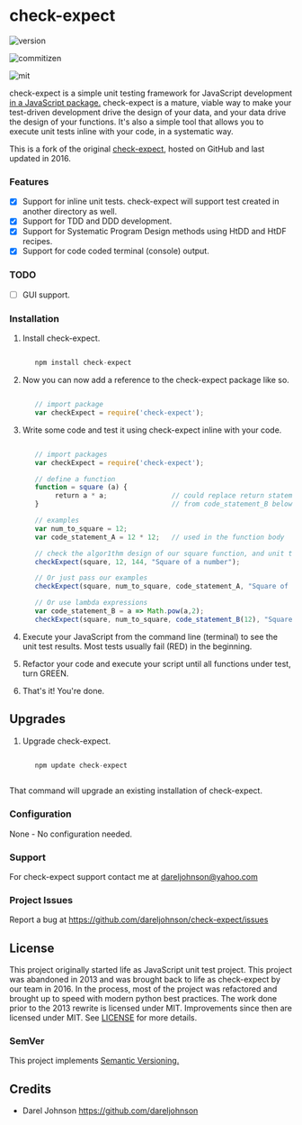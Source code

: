 # check-expect

![version](https://img.shields.io/npm/v/check-expect.svg)

![commitizen](https://img.shields.io/badge/commitizen-friendly-brightgreen.svg)

![mit](http://img.shields.io/npm/l/express.svg)


check-expect is a simple unit testing framework for JavaScript development <a href="https://www.npmjs.com/package/check-expect" target="top">in a JavaScript package.</a>  check-expect is a mature, viable way to make your test-driven development drive the design of your data,
and your data drive the design of your functions.  It's also a simple tool that allows you to execute unit tests inline
with your code, in a systematic way.

This is a fork of the original <a href="https://github.com/dareljohnson/check-expect" target="top">check-expect</a>, hosted on GitHub and
last updated in 2016.

### Features

* [x] Support for inline unit tests. check-expect will support test created in another directory as well.
* [x] Support for TDD and DDD development.
* [x] Support for Systematic Program Design methods using HtDD and HtDF recipes.
* [x] Support for code coded terminal (console) output.

### TODO

* [ ] GUI support.

### Installation

1. Install check-expect.

   ```javascript

      npm install check-expect

   ```
2. Now you can now add a reference to the check-expect package like so.

   ```javascript

      // import package
      var checkExpect = require('check-expect');

   ```

3. Write some code and test it using check-expect inline with your code.

   ```javascript

      // import packages
      var checkExpect = require('check-expect');

      // define a function
      function = square (a) {
           return a * a;                // could replace return statement with lambda statement: a => Math.pow(a,2)                        
      }                                 // from code_statement_B below.

      // examples
      var num_to_square = 12;
      var code_statement_A = 12 * 12;   // used in the function body

      // check the algor1thm design of our square function, and unit test it at the same time
      checkExpect(square, 12, 144, "Square of a number");

      // Or just pass our examples
      checkExpect(square, num_to_square, code_statement_A, "Square of a number");

      // Or use lambda expressions
      var code_statement_B = a => Math.pow(a,2);
      checkExpect(square, num_to_square, code_statement_B(12), "Square of a number");

   ```


4. Execute your JavaScript from the command line (terminal) to see the unit test results. Most tests usually fail (RED) in the beginning.

5. Refactor your code and execute your script until all functions under test, turn GREEN.

6. That's it! You're done.


Upgrades
-------------

1. Upgrade check-expect.

   ```javascript

      npm update check-expect
      
   ```

That command will upgrade an existing installation of check-expect.


### Configuration

None - No configuration needed.

### Support

For check-expect support contact me at <dareljohnson@yahoo.com>

### Project Issues

Report a bug at <https://github.com/dareljohnson/check-expect/issues>

## License

This project originally started life as JavaScript unit test project. This project was
abandoned in 2013 and was brought back to life as check-expect by our team in
2016. In the process, most of the project was refactored and brought up to speed
with modern python best practices. The work done prior to the 2013 rewrite is
licensed under MIT. Improvements since then are licensed under MIT.
See <a href="https://github.com/dareljohnson/check-expect/LICENSE" target="top">LICENSE</a> for more details.

### SemVer

This project implements <a href="http://semver.org/" target="top">Semantic Versioning.</a>

## Credits

* Darel Johnson <https://github.com/dareljohnson>
